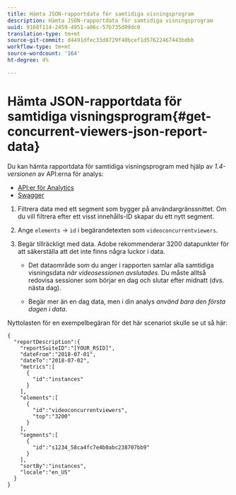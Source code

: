 ```yaml
---
title: Hämta JSON-rapportdata för samtidiga visningsprogram
description: Hämta JSON-rapportdata för samtidiga visningsprogram
uuid: 9168f114-2459-4951-a06c-57b735d09dc0
translation-type: tm+mt
source-git-commit: d4491dfec33d8729f40bcef1d57622467443bdbb
workflow-type: tm+mt
source-wordcount: '164'
ht-degree: 4%

---
```



# Hämta JSON-rapportdata för samtidiga visningsprogram{#get-concurrent-viewers-json-report-data}

Du kan hämta rapportdata för samtidiga visningsprogram med hjälp av _*1.4-versionen*_ av API:erna för analys:
* [API:er för Analytics](https://github.com/AdobeDocs/analytics-1.4-apis)
* [Swagger](https://adobedocs.github.io/analytics-1.4-apis/swagger-docs.html#/Report/Report.Get)

1. Filtrera data med ett segment som bygger på användargränssnittet. Om du vill filtrera efter ett visst innehålls-ID skapar du ett nytt segment.
1. Ange `elements` -> `id` i begärandetexten som `videoconcurrentviewers`.
1. Begär tillräckligt med data. Adobe rekommenderar 3200 datapunkter för att säkerställa att det inte finns några luckor i data.

   * Det dataområde som du anger i rapporten samlar alla samtidiga visningsdata _när videosessionen avslutades._
Du måste alltså redovisa sessioner som börjar en dag och slutar efter midnatt (dvs. nästa dag).

   * Begär mer än en dag data, men i din analys _*använd bara den första dagen i data.*_

Nyttolasten för en exempelbegäran för det här scenariot skulle se ut så här:

```
{
  "reportDescription":{
    "reportSuiteID":"[YOUR_RSID]",
    "dateFrom":"2018-07-01",
    "dateTo":"2018-07-02",
    "metrics":[
      {
        "id":"instances"
      }
    ],
    "elements":[
      {
        "id":"videoconcurrentviewers",
        "top":"3200"
      }
    ],
    "segments":[
      {
        "id":"s1234_58ca4fc7e4b0abc238707bb9"                                         
      }
    ],
    "sortBy":"instances",
    "locale":"en_US"
  }
}
```

<!--
You can extract the concurrent viewers report data using the Experience Cloud API Explorer as follows. 

1. Navigate to: [https://www.adobe.io.](https://www.adobe.io)
1. Select and enter the following information in the API Explorer form:

    * **API -** Select "Report".
    * **Method -** Select "Queue".
    * **Environment -** Select your data center.
    * Request JSON - Specify the following:

        * `reportSuiteID` - For info on reports suites: [Report Suites](https://docs.adobe.com/content/help/en/analytics/admin/manage-report-suites/report-suites-admin.html)
        
        * `dateTo` - End date of the report.         
        
          >[!NOTE]
          >
          >The maximum time period supported is two days.

        * `dateFrom` - Start date of the report.
        * `elements : id` - Set to `"videoconcurrentviewers"`
        
        * `elements : top` - Specify the number of entries to be returned.

      Sample request body:

      ```    
      {
          "reportDescription": {
              "reportSuiteID": "[Your Report Suite ID]",
              "dateTo": "2017-09-07",
              "dateFrom": "2017-09-07"
              "metrics": [
                  {
                      "id": "instances"
                  }
              ],
              "elements": [
                  {
                      "id": "videoconcurrentviewers",
                      "top": 2880
                  }
              ]
              "locale": "en_US"
          }
      }
      
      ```

      >[!TIP]
      >
      >Some sessions are ended on the next day, and at that point the data will be available for reporting. In that case the best approach is to select 2 days (2880 minutes) of data, and use only the data for the first day (1440 minutes).

1. Click **Get Response**.

   In the Response field, you should get a `reportID`.
1. In the form, change **Method** to "Get".
1. Enter the value of the `reportID` you received in Step 3, and click **Get Response**.

   The concurrent viewers report data, in JSON format, is presented in the Response field.
   
   For example:
   
   ![](assets/api_helper_2.png) 

   ![](assets/api_helper_1.png)

-->
